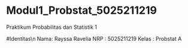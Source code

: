 # Modul1_Probstat_5025211219
Praktikum Probabilitas dan Statistik 1

#Identitas\n
Nama: Rayssa Ravelia
NRP : 5025211219
Kelas : Probstat A
